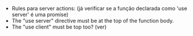 - Rules para server actions: (já verificar se a função declarada como 'use server' é uma promise)
- The "use server" directive must be at the top of the function body.
- The "use client" must be top too? (ver)
